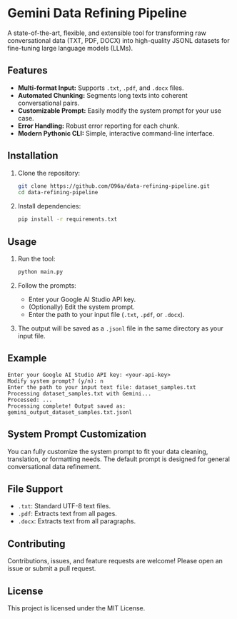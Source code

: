 # Gemini Data Refining Pipeline

A state-of-the-art, flexible, and extensible tool for transforming raw conversational data (TXT, PDF, DOCX) into high-quality JSONL datasets for fine-tuning large language models (LLMs).

## Features
- **Multi-format Input:** Supports `.txt`, `.pdf`, and `.docx` files.
- **Automated Chunking:** Segments long texts into coherent conversational pairs.
- **Customizable Prompt:** Easily modify the system prompt for your use case.
- **Error Handling:** Robust error reporting for each chunk.
- **Modern Pythonic CLI:** Simple, interactive command-line interface.

## Installation

1. Clone the repository:
   ```sh
   git clone https://github.com/O96a/data-refining-pipeline.git
   cd data-refining-pipeline
   ```
2. Install dependencies:
   ```sh
   pip install -r requirements.txt
   ```

## Usage

1. Run the tool:
   ```sh
   python main.py
   ```
2. Follow the prompts:
   - Enter your Google AI Studio API key.
   - (Optionally) Edit the system prompt.
   - Enter the path to your input file (`.txt`, `.pdf`, or `.docx`).

3. The output will be saved as a `.jsonl` file in the same directory as your input file.

## Example

```
Enter your Google AI Studio API key: <your-api-key>
Modify system prompt? (y/n): n
Enter the path to your input text file: dataset_samples.txt
Processing dataset_samples.txt with Gemini...
Processed: ...
Processing complete! Output saved as: gemini_output_dataset_samples.txt.jsonl
```

## System Prompt Customization
You can fully customize the system prompt to fit your data cleaning, translation, or formatting needs. The default prompt is designed for general conversational data refinement.

## File Support
- `.txt`: Standard UTF-8 text files.
- `.pdf`: Extracts text from all pages.
- `.docx`: Extracts text from all paragraphs.

## Contributing
Contributions, issues, and feature requests are welcome! Please open an issue or submit a pull request.

## License
This project is licensed under the MIT License.
